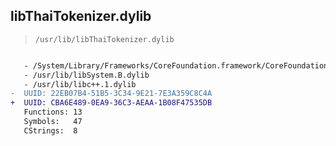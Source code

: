 ## libThaiTokenizer.dylib

> `/usr/lib/libThaiTokenizer.dylib`

```diff

   - /System/Library/Frameworks/CoreFoundation.framework/CoreFoundation
   - /usr/lib/libSystem.B.dylib
   - /usr/lib/libc++.1.dylib
-  UUID: 22EB07B4-51B5-3C34-9E21-7E3A359C8C4A
+  UUID: CBA6E489-0EA9-36C3-AEAA-1B08F47535DB
   Functions: 13
   Symbols:   47
   CStrings:  8

```
